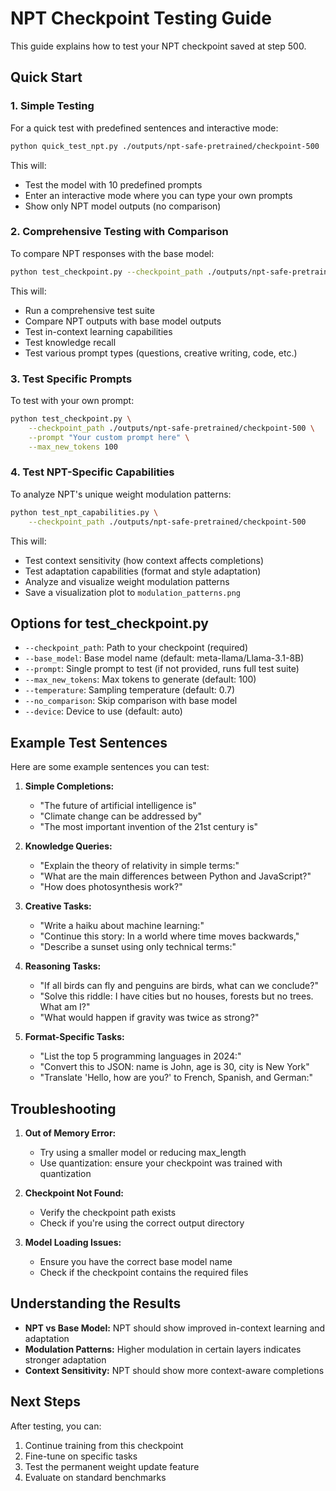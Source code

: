 # NPT Checkpoint Testing Guide

This guide explains how to test your NPT checkpoint saved at step 500.

## Quick Start

### 1. Simple Testing
For a quick test with predefined sentences and interactive mode:

```bash
python quick_test_npt.py ./outputs/npt-safe-pretrained/checkpoint-500
```

This will:
- Test the model with 10 predefined prompts
- Enter an interactive mode where you can type your own prompts
- Show only NPT model outputs (no comparison)

### 2. Comprehensive Testing with Comparison
To compare NPT responses with the base model:

```bash
python test_checkpoint.py --checkpoint_path ./outputs/npt-safe-pretrained/checkpoint-500
```

This will:
- Run a comprehensive test suite
- Compare NPT outputs with base model outputs
- Test in-context learning capabilities
- Test knowledge recall
- Test various prompt types (questions, creative writing, code, etc.)

### 3. Test Specific Prompts
To test with your own prompt:

```bash
python test_checkpoint.py \
    --checkpoint_path ./outputs/npt-safe-pretrained/checkpoint-500 \
    --prompt "Your custom prompt here" \
    --max_new_tokens 100
```

### 4. Test NPT-Specific Capabilities
To analyze NPT's unique weight modulation patterns:

```bash
python test_npt_capabilities.py \
    --checkpoint_path ./outputs/npt-safe-pretrained/checkpoint-500
```

This will:
- Test context sensitivity (how context affects completions)
- Test adaptation capabilities (format and style adaptation)
- Analyze and visualize weight modulation patterns
- Save a visualization plot to `modulation_patterns.png`

## Options for test_checkpoint.py

- `--checkpoint_path`: Path to your checkpoint (required)
- `--base_model`: Base model name (default: meta-llama/Llama-3.1-8B)
- `--prompt`: Single prompt to test (if not provided, runs full test suite)
- `--max_new_tokens`: Max tokens to generate (default: 100)
- `--temperature`: Sampling temperature (default: 0.7)
- `--no_comparison`: Skip comparison with base model
- `--device`: Device to use (default: auto)

## Example Test Sentences

Here are some example sentences you can test:

1. **Simple Completions:**
   - "The future of artificial intelligence is"
   - "Climate change can be addressed by"
   - "The most important invention of the 21st century is"

2. **Knowledge Queries:**
   - "Explain the theory of relativity in simple terms:"
   - "What are the main differences between Python and JavaScript?"
   - "How does photosynthesis work?"

3. **Creative Tasks:**
   - "Write a haiku about machine learning:"
   - "Continue this story: In a world where time moves backwards,"
   - "Describe a sunset using only technical terms:"

4. **Reasoning Tasks:**
   - "If all birds can fly and penguins are birds, what can we conclude?"
   - "Solve this riddle: I have cities but no houses, forests but no trees. What am I?"
   - "What would happen if gravity was twice as strong?"

5. **Format-Specific Tasks:**
   - "List the top 5 programming languages in 2024:"
   - "Convert this to JSON: name is John, age is 30, city is New York"
   - "Translate 'Hello, how are you?' to French, Spanish, and German:"

## Troubleshooting

1. **Out of Memory Error:**
   - Try using a smaller model or reducing max_length
   - Use quantization: ensure your checkpoint was trained with quantization

2. **Checkpoint Not Found:**
   - Verify the checkpoint path exists
   - Check if you're using the correct output directory

3. **Model Loading Issues:**
   - Ensure you have the correct base model name
   - Check if the checkpoint contains the required files

## Understanding the Results

- **NPT vs Base Model:** NPT should show improved in-context learning and adaptation
- **Modulation Patterns:** Higher modulation in certain layers indicates stronger adaptation
- **Context Sensitivity:** NPT should show more context-aware completions

## Next Steps

After testing, you can:
1. Continue training from this checkpoint
2. Fine-tune on specific tasks
3. Test the permanent weight update feature
4. Evaluate on standard benchmarks
